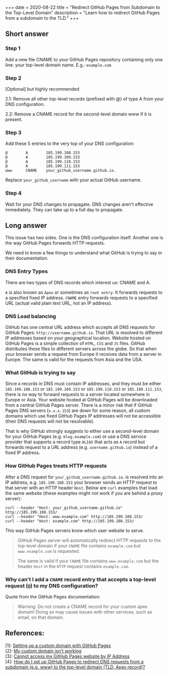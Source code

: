 +++
date = 2020-08-22
title = "Redirect GitHub Pages from Subdomain to the Top-Level Domain"
description = "Learn how to redirect GitHub Pages from a subdomain to the TLD."
+++

## Short answer

### Step 1

Add a new file CNAME to your GitHub Pages repository containing only one line: your top-level domain name.
E.g.: `example.com`

### Step 2

[Optional] but highly recommended

2.1: Remove all other top-level records (prefixed with @) of type A from your DNS configuration.

2.2: Remove a CNAME record for the second-level domain www if it is present.

### Step 3

Add these 5 entries to the very top of your DNS configuration:

```text
@        A        185.199.108.153
@        A        185.199.109.153
@        A        185.199.110.153
@        A        185.199.111.153
www      CNAME    your_github_username.github.io.
```

Replace `your_github_username` with your actual GitHub username.

### Step 4

Wait for your DNS changes to propagate. DNS changes aren't effective immediately. They can take up to a full day to
propagate.

## Long answer

This issue has two sides. One is the DNS configuration itself. Another one is the way GitHub Pages forwards HTTP
requests.

We need to know a few things to understand what GitHub is trying to say in their documentation.

### DNS Entry Types

There are two types of DNS records which interest us: CNAME and A.

`A` is also known as `Apex` or sometimes as `root entry`. It forwards requests to a specified fixed IP address. `CNAME`
entry forwards requests to a specified URL (actual valid plain text URL, not an IP address).

### DNS Load balancing

GitHub has one central URL address which accepts all DNS requests for GitHub Pages: `http://username.github.io`. That
URL is resolved to different IP addresses based on your geographical location. Website hosted on GitHub Pages is a
simple collection of `HTML`, `CSS` and `JS` files. GitHub distributes these files to different servers across the globe.
So that when your browser sends a request from Europe it receives data from a server in Europe. The same is valid for
the requests from Asia and the USA.

### What GitHub is trying to say

Since `A` records in DNS must contain IP addresses, and they must be either `185.199.108.153` or `185.199.109.153`
or `185.199.110.153` or `185.199.111.153`, there is no way to forward requests to a server located somewhere in Europe
or Asia. Your website hosted at GitHub Pages will be downloaded from a central GitHub Pages server. There is a minor
risk that if GitHub Pages DNS servers (`x.x.x.153`) are down for some reason, all custom domains which use fixed GitHub
Pages IP addresses will not be accessible (their DNS requests will not be resolvable).

That is why GitHub strongly suggests to either use a second-level domain for your GitHub Pages (e.g. `blog.example.com`)
or use a DNS service provider that supports a record type `ALIAS` that acts as `A` record but forwards request to a URL
address (e.g. `username.github.io`) instead of a fixed IP address.

### How GitHub Pages treats HTTP requests

After a DNS request for `your_github_username.github.io`. is resolved into an IP address, e.g. `185.199.108.153` your
browser sends an HTTP request to that server with an HTTP header `Host`. Below are `curl` examples that load the same
website (these examples might not work if you are behind a proxy server):

    curl --header "Host: your_github_username.github.io" http://185.199.108.153/
    curl --header "Host: www.example.com" http://185.199.108.153/
    curl --header "Host: example.com" http://185.199.108.153/

This way GitHub Pages servers know which user website to serve.

> GitHub Pages server will automatically redirect HTTP requests to the top-level domain if your `CNAME` file contains `example.com` but `www.example.com` is requested.
>
> The same is valid if your `CNAME` file contains `www.example.com` but the header `Host` in the `HTTP` request contains `example.com`.

### Why can't I add a `CNAME` record entry that accepts a top-level request (`@`) to my DNS configuration?

Quote from the GitHub Pages documentation:

> Warning: Do not create a CNAME record for your custom apex domain! Doing so may cause issues with other services, such as email, on that domain.

## References:

\[1\]: [Setting up a custom domain with GitHub Pages](https://docs.github.com/en/github/working-with-github-pages/configuring-a-custom-domain-for-your-github-pages-site)  
\[2\]: [My custom domain isn't working](https://docs.github.com/en/github/working-with-github-pages/troubleshooting-custom-domains-and-github-pages)  
\[3\]: [Cannot access my GitHub Pages website by IP Address](https://serverfault.com/questions/589370/cannot-access-my-github-pages-website-by-ip-address)  
\[4\]: [How do I set up GitHub Pages to redirect DNS requests from a subdomain (e.g. www) to the top-level domain (TLD, Apex record)?](https://stackoverflow.com/questions/23375422/how-do-i-set-up-github-pages-to-redirect-dns-requests-from-a-subdomain-e-g-www)  
